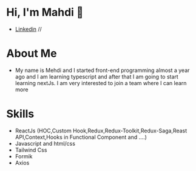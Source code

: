 # Hi, I'm Mahdi 👋
- [Linkedin](https://www.linkedin.com/in/mahdibashirione/) //

# About Me
- My name is Mehdi and I started front-end programming almost a year ago and I am learning typescript and after that I am going to start 
  learning nextJs.
  I am very interested to join a team where I can learn more

# Skills
- ReactJs (HOC,Custom Hook,Redux,Redux-Toolkit,Redux-Saga,Reast API,Context,Hooks in Functional Component and ....)
- Javascript and html/css
- Tailwind Css
- Formik
- Axios
